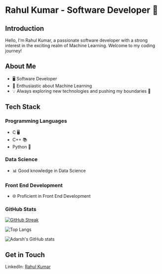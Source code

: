 ﻿# Rahul Kumar - Software Developer 🤖

## Introduction

Hello, I'm Rahul Kumar, a passionate software developer with a strong interest in the exciting realm of Machine Learning. Welcome to my coding journey!

## About Me

- 🖥️ Software Developer
- 🤖 Enthusiastic about Machine Learning
- 💡 Always exploring new technologies and pushing my boundaries 🚀

## Tech Stack

### Programming Languages
- C 🖥️
- C++ 📚
- Python 🐍

### Data Science
- 📊 Good knowledge in Data Science

### Front End Development
- 🌐 Proficient in Front End Development

### GitHub Stats

[![GitHub Streak](https://streak-stats.demolab.com?user=rahulkrjv&sideNums=9BEBE5)](https://git.io/streak-stats)

![Top Langs](https://github-readme-stats.vercel.app/api/top-langs/?username=rahulkrjv&layout=compact)

![Adarsh's GitHub stats](https://github-readme-stats.vercel.app/api?username=rahulkrjv&show_icons=true&theme=radical)

## Get in Touch

LinkedIn: [Rahul Kumar](https://www.linkedin.com/in/rahul-kumar-jnv/)


